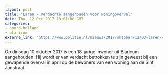 ```yaml
---
layout: post
title: "Laren - Verdachte aangehouden voor woningoverval"
date: Thu, 12 Oct 2017 18:01:00 GMT
categories: 
- noord-holland 
- blaricum 
externe_link: "https://www.politie.nl/nieuws/2017/oktober/12/03-laren-verdachte-aangehouden-voor-woningoverval.html"
---
```


Op dinsdag 10 oktober 2017 is een 18-jarige inwoner uit Blaricum aangehouden. Hij wordt er van verdacht betrokken te zijn geweest bij een gewapende overval in april op de bewoners van een woning aan de Sint Janstraat.
